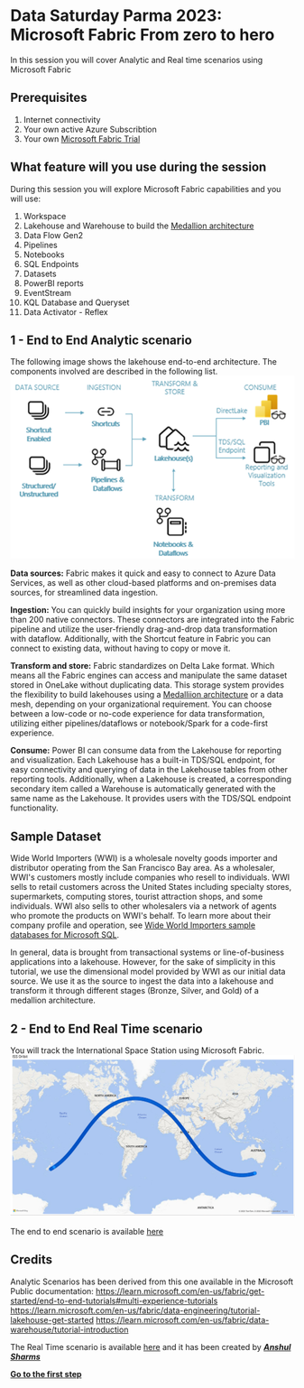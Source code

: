 # Data Saturday Parma 2023: Microsoft Fabric From zero to hero 

In this session you will cover Analytic and Real time scenarios using Microsoft Fabric



## Prerequisites
1. Internet connectivity
2. Your own active Azure Subscribtion
3. Your own [Microsoft Fabric Trial](https://learn.microsoft.com/en-us/fabric/get-started/fabric-trial)

## What feature will you use during the session

During this session you will explore Microsoft Fabric capabilities and you will use:
1. Workspace
2. Lakehouse and Warehouse to build the [Medallion architecture](https://learn.microsoft.com/en-us/azure/databricks/lakehouse/medallion)
3. Data Flow Gen2
4. Pipelines
5. Notebooks
6. SQL Endpoints
7. Datasets
8. PowerBI reports
9. EventStream
10. KQL Database and Queryset
12. Data Activator - Reflex

## 1 - End to End Analytic scenario

The following image shows the lakehouse end-to-end architecture. The components involved are described in the following list.
![Diagram of the end-to-end architecture of a lakehouse in Microsoft Fabric.](/FromZeroToHero_Parma/Images/lakehouse-end-to-end-architecture.png)

**Data sources:** Fabric makes it quick and easy to connect to Azure Data Services, as well as other cloud-based platforms and on-premises data sources, for streamlined data ingestion.

**Ingestion:** You can quickly build insights for your organization using more than 200 native connectors. These connectors are integrated into the Fabric pipeline and utilize the user-friendly drag-and-drop data transformation with dataflow. Additionally, with the Shortcut feature in Fabric you can connect to existing data, without having to copy or move it.

**Transform and store:** Fabric standardizes on Delta Lake format. Which means all the Fabric engines can access and manipulate the same dataset stored in OneLake without duplicating data. This storage system provides the flexibility to build lakehouses using a [Medalliion architecture](https://learn.microsoft.com/en-us/azure/databricks/lakehouse/medallion) or a data mesh, depending on your organizational requirement. You can choose between a low-code or no-code experience for data transformation, utilizing either pipelines/dataflows or notebook/Spark for a code-first experience.

**Consume:** Power BI can consume data from the Lakehouse for reporting and visualization. Each Lakehouse has a built-in TDS/SQL endpoint, for easy connectivity and querying of data in the Lakehouse tables from other reporting tools. Additionally, when a Lakehouse is created, a corresponding secondary item called a Warehouse is automatically generated with the same name as the Lakehouse. It provides users with the TDS/SQL endpoint functionality.

## Sample Dataset

Wide World Importers (WWI) is a wholesale novelty goods importer and distributor operating from the San Francisco Bay area. As a wholesaler, WWI's customers mostly include companies who resell to individuals. WWI sells to retail customers across the United States including specialty stores, supermarkets, computing stores, tourist attraction shops, and some individuals. WWI also sells to other wholesalers via a network of agents who promote the products on WWI's behalf. To learn more about their company profile and operation, see [Wide World Importers sample databases for Microsoft SQL](https://learn.microsoft.com/en-us/sql/samples/wide-world-importers-what-is?view=sql-server-ver16&preserve-view=true).

In general, data is brought from transactional systems or line-of-business applications into a lakehouse. However, for the sake of simplicity in this tutorial, we use the dimensional model provided by WWI as our initial data source. We use it as the source to ingest the data into a lakehouse and transform it through different stages (Bronze, Silver, and Gold) of a medallion architecture.


## 2 - End to End Real Time scenario

You will track the International Space Station using Microsoft Fabric. 
![PBI Orbit](/FromZeroToHero_Parma/Images/PBI_orbit.png)

The end to end scenario is available [here](https://github.com/anshulsharmas/fabric-iss-demo)


## Credits

Analytic Scenarios has been derived from this one available in the Microsoft Public documentation:
https://learn.microsoft.com/en-us/fabric/get-started/end-to-end-tutorials#multi-experience-tutorials
https://learn.microsoft.com/en-us/fabric/data-engineering/tutorial-lakehouse-get-started
https://learn.microsoft.com/en-us/fabric/data-warehouse/tutorial-introduction

The Real Time scenario is available [here](https://github.com/anshulsharmas/fabric-iss-demo)
and it has been created by [***Anshul Sharms***](https://github.com/anshulsharmas)

[**Go to the first step**](/FromZeroToHero_Parma/Analytics%20-%20How%20To%20Proceed/1_Create_MS_Fabric_workspace.md)
